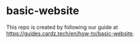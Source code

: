 # basic-website
This repo is created by following our guide at https://guides.cardz.tech/en/how-to/basic-website.
